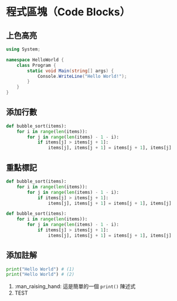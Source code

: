 # 程式區塊（Code Blocks）

## 上色高亮

``` csharp
using System;

namespace HelloWorld {
    class Program {
        static void Main(string[] args) {
            Console.WriteLine("Hello World!");
        }
    }
}
```

## 添加行數

``` py linenums="5"
def bubble_sort(items):
    for i in range(len(items)):
        for j in range(len(items) - 1 - i):
            if items[j] > items[j + 1]:
                items[j], items[j + 1] = items[j + 1], items[j]
```

## 重點標記

``` py hl_lines="2 4"
def bubble_sort(items):
    for i in range(len(items)):
        for j in range(len(items) - 1 - i):
            if items[j] > items[j + 1]:
                items[j], items[j + 1] = items[j + 1], items[j]
```

``` py hl_lines="2-5"
def bubble_sort(items):
    for i in range(len(items)):
        for j in range(len(items) - 1 - i):
            if items[j] > items[j + 1]:
                items[j], items[j + 1] = items[j + 1], items[j]
```

## 添加註解

``` python
print("Hello World") # (1)
print("Hello World") # (2)
```

1.  :man_raising_hand: 這是簡單的一個 `print()` 陳述式
2.  TEST

